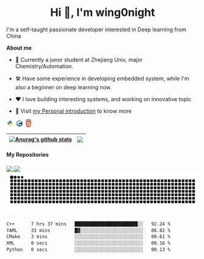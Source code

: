 <h1 align="center">Hi 👋, I'm wing0night</h1>

I'm a self-taught passionate developer interested in Deep learning from China

**About me**

- 🏢 Currently a junor student at Zhejiang Univ, major Chemistry/Automation. 

- 🛠️ Have some experience in developing embedded system, while I'm also a beginner on deep learning now. 

- ❤️ I love building interesting systems, and working on innovative topic

- 💬 Visit [my Personal introduction](https://iw3ft6u1hzy.feishu.cn/wiki/I6Cpwu4GPiPWkbkKDAhcixhvnTd) to know more 

<code><img height="20" alt="javascript" src="https://raw.githubusercontent.com/github/explore/80688e429a7d4ef2fca1e82350fe8e3517d3494d/topics/python/python.png"></code>
<code><img height="20" alt="typescript" src="https://raw.githubusercontent.com/github/explore/80688e429a7d4ef2fca1e82350fe8e3517d3494d/topics/c/c.png"></code>
<code><img height="20" alt="graphql" src="https://raw.githubusercontent.com/github/explore/5c058a388828bb5fde0bcafd4bc867b5bb3f26f3/topics/html/html.png"></code>



| <a href="https://github.com/wing0night/github-readme-stats"><img align="center" src="https://github-readme-stats.vercel.app/api?username=wing0night&show_icons=true&include_all_commits=true&theme=buefy&hide_border=true" alt="Anurag's github stats" /></a> | <a href="https://github.com/wing0night/github-readme-stats"><img align="center" src="https://github-readme-stats.vercel.app/api/top-langs/?username=wing0night&layout=compact&theme=buefy&hide_border=true" /></a> |
| ------------- | ------------- |


#### My Repositories


<a href="https://github.com/wing0night/light_detection">
  <img align="center" src="https://github-readme-stats.vercel.app/api/pin/?username=wing0night&repo=light_detection&theme=buefy" />
</a>
<a href="https://github.com/wing0night/I2C_Software_OPT3001">
  <img align="center" src="https://github-readme-stats.vercel.app/api/pin/?username=wing0night&repo=I2C_Software_OPT3001&theme=buefy" />
</a>

<picture>
  <source
    media="(prefers-color-scheme: dark)"
    srcset="https://raw.githubusercontent.com/wing0night/wing0night/output/github-contribution-grid-snake-dark.svg"
  />
  <source
    media="(prefers-color-scheme: light)"
    srcset="https://raw.githubusercontent.com/wing0night/wing0night/output/github-contribution-grid-snake.svg"
  />
  <img
    alt="github contribution grid snake animation"
    src="https://raw.githubusercontent.com/wing0night/wing0night/output/github-contribution-grid-snake.svg"
  />
</picture>

<!--START_SECTION:waka-->

```txt
C++      7 hrs 37 mins   ███████████████████████░░   92.24 %
YAML     33 mins         █▓░░░░░░░░░░░░░░░░░░░░░░░   06.82 %
CMake    3 mins          ░░░░░░░░░░░░░░░░░░░░░░░░░   00.61 %
XML      0 secs          ░░░░░░░░░░░░░░░░░░░░░░░░░   00.16 %
Python   0 secs          ░░░░░░░░░░░░░░░░░░░░░░░░░   00.13 %
```

<!--END_SECTION:waka-->

<br />
<br />


